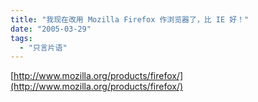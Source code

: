 ```yaml
---
title: "我现在改用 Mozilla Firefox 作浏览器了，比 IE 好！"
date: "2005-03-29"
tags: 
  - "只言片语"
---
```


[http://www.mozilla.org/products/firefox/](http://www.mozilla.org/products/firefox/)
